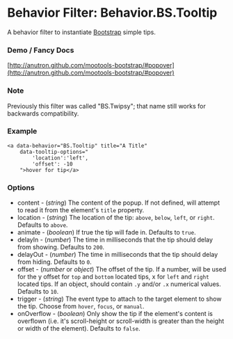 Behavior Filter: Behavior.BS.Tooltip
===================================

A behavior filter to instantiate [Bootstrap](http://twitter.github.com/bootstrap/#popovers) simple tips.

### Demo / Fancy Docs

[http://anutron.github.com/mootools-bootstrap/#popover](http://anutron.github.com/mootools-bootstrap/#popover)

### Note

Previously this filter was called "BS.Twipsy"; that name still works for backwards compatibility.

### Example

	<a data-behavior="BS.Tooltip" title="A Title"
		data-tooltip-options="
			'location':'left',
			'offset': -10
		">hover for tip</a>

### Options

* content - (*string*) The content of the popup. If not defined, will attempt to read it from the element's `title` property.
* location - (*string*) The location of the tip: `above`, `below`, `left`, or `right`. Defaults to `above`.
* animate - (*boolean*) If true the tip will fade in. Defaults to `true`.
* delayIn - (*number*) The time in milliseconds that the tip should delay from showing. Defaults to `200`.
* delayOut - (*number*) The time in milliseconds that the tip should delay from hiding. Defaults to `0`.
* offset - (*number* or *object*) The offset of the tip. If a number, will be used for the y offset for `top` and `bottom` located tips, x for `left` and `right` located tips. If an object, should contain `.y` and/or `.x` numerical values. Defaults to `10`.
* trigger - (*string*) The event type to attach to the target element to show the tip. Choose from `hover`, `focus`, or `manual`.
* onOverflow - (*boolean*) Only show the tip if the element's content is overflown (i.e. it's scroll-height or scroll-width is greater than the height or width of the element). Defaults to `false`.